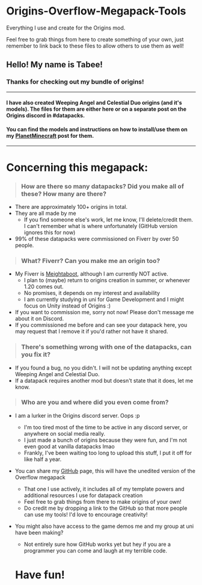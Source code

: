 # Origins-Overflow-Megapack-Tools
Everything I use and create for the Origins mod.

Feel free to grab things from here to create something of your own, just remember to link back to these files to allow others to use them as well!

## Hello! My name is Tabee!
### Thanks for checking out my bundle of origins!
---
#### I have also created Weeping Angel and Celestial Duo origins (and it's models). The files for them are either here or on a separate post on the Origins discord in #datapacks.
#### You can find the models and instructions on how to install/use them on my [PlanetMinecraft](https://www.planetminecraft.com/data-pack/fnaf-sb-sun-amp-moon-accessories/) post for them.

---
# Concerning this megapack:

> ### **How are there so many datapacks? Did you make all of these? How many are there?**
- There are approximately 100+ origins in total.
- They are all made by me 
   - If you find someone else's work, let me know, I'll delete/credit them. I can't remember what is where unfortunately (GitHub version ignores this for now)
- 99% of these datapacks were commissioned on Fiverr by over 50 people.

> ### **What? Fiverr? Can you make me an origin too?**
- My Fiverr is [Meightaboot](https://www.fiverr.com/meightaboot), although I am currently NOT active.
   - I plan to (maybe) return to origins creation in summer, or whenever 1.20 comes out.
   - No promises, it depends on my interest and availability
   - I am currently studying in uni for Game Development and I might focus on Unity instead of Origins :)
- If you want to commission me, sorry not now! Please don't message me about it on Discord.
- If you commissioned me before and can see your datapack here, you may request that I remove it if you'd rather not have it shared.

> ### **There's something wrong with one of the datapacks, can you fix it?**
- If you found a bug, no you didn't. I will not be updating anything except Weeping Angel and Celestial Duo.
- If a datapack requires another mod but doesn't state that it does, let me know.

> ### **Who are you and where did you even come from?**
- I am a lurker in the Origins discord server. Oops :p
   - I'm too tired most of the time to be active in any discord server, or anywhere on social media really.
   - I just made a bunch of origins because they were fun, and I'm not even good at vanilla datapacks lmao
   - Frankly, I've been waiting too long to upload this stuff, I put it off for like half a year.
- You can share my [GitHub](https://github.com/tabiee/Origins-Overflow-Megapack-Tools) page, this will have the unedited version of the Overflow megapack 
   - That one I use actively, it includes all of my template powers and additional resources I use for datapack creation
   - Feel free to grab things from there to make origins of your own!
   - Do credit me by dropping a link to the GitHub so that more people can use my tools! I'd love to encourage creativity!
- You might also have access to the game demos me and my group at uni have been making?
   - Not entirely sure how GitHub works yet but hey if you are a programmer you can come and laugh at my terrible code.
   
   # Have fun!
